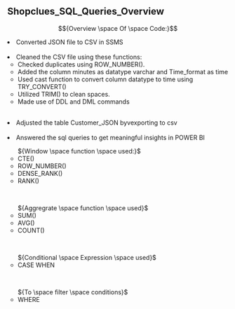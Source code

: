 ## Shopclues_SQL_Queries_Overview
$${Overview \space Of \space Code:}$$

<li>Converted JSON file to CSV in SSMS</li> 
<br>

<li> Cleaned the CSV file using these functions:
    <ul type = "circle">
         <li>Checked duplicates using ROW_NUMBER().</li>
         <li>Added the column minutes as datatype varchar and Time_format as time</li>
         <li>Used cast function to convert column datatype to time using TRY_CONVERT()</li>
         <li>Utilized TRIM() to clean spaces.</li>
         <li>Made use of DDL and DML commands</li>
   </ul>
</li> 
<br>

<li>Adjusted the table Customer_JSON byvexporting to csv</li> 
<br>

<li>Answered the sql queries to get meaningful insights in POWER BI</li> 
    <ul type = "circle">
    ${Window \space function \space used:}$
     <li>CTE()</li>
     <li>ROW_NUMBER()</li>
     <li>DENSE_RANK()</li>
     <li>RANK()</li>
    </ul>
  <br>
  
   <ul type = "circle">
 ${Aggregrate \space function \space used}$
   <li>SUM()</li>
   <li>AVG()</li>
   <li>COUNT()</li>
   </ul>
<br>

   <ul type = "circle">
  ${Conditional \space Expression \space used}$
   <li>CASE WHEN</li>
   </ul>
  <br>
  
  <ul type = "circle">
  ${To \space filter \space conditions}$
   <li>WHERE</li>
  </ul>
